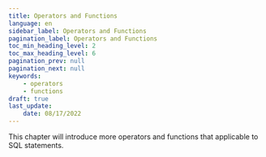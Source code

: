 ```yaml
---
title: Operators and Functions
language: en
sidebar_label: Operators and Functions
pagination_label: Operators and Functions
toc_min_heading_level: 2
toc_max_heading_level: 6
pagination_prev: null
pagination_next: null
keywords:
    - operators 
    - functions
draft: true
last_update:
    date: 08/17/2022
---
```


This chapter will introduce more operators and functions that applicable to SQL statements.
